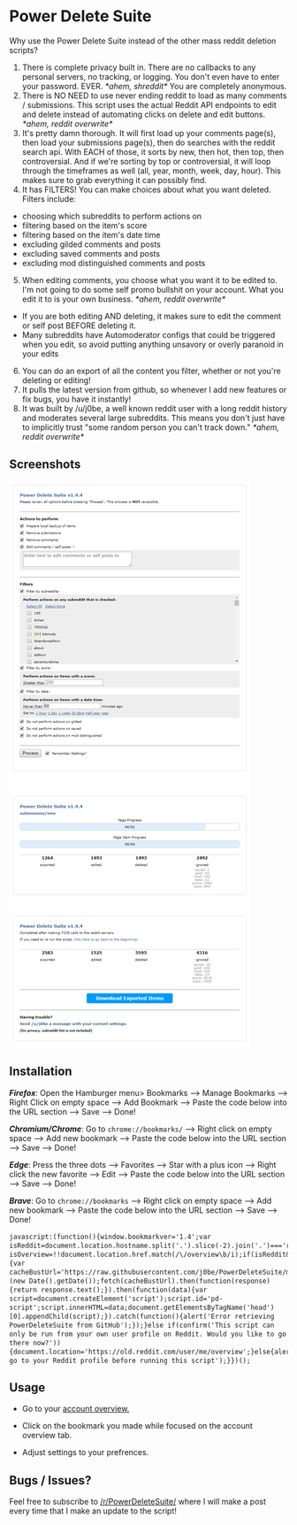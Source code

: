 # Power Delete Suite

 Why use the Power Delete Suite instead of the other mass reddit deletion scripts?

 1. There is complete privacy built in. There are no callbacks to any personal servers, no tracking, or logging. You don't even have to enter your password. EVER. *\*ahem, shreddit\** You are completely anonymous.
 2. There is NO NEED to use never ending reddit to load as many comments / submissions. This script uses the actual Reddit API endpoints to edit and delete instead of automating clicks on delete and edit buttons. *\*ahem, reddit overwrite\**
 3. It's pretty damn thorough. It will first load up your comments page(s), then load your submissions page(s), then do searches with the reddit search api. With EACH of those, it sorts by new, then hot, then top, then controversial. And if we're sorting by top or controversial, it will loop through the timeframes as well (all, year, month, week, day, hour). This makes sure to grab everything it can possibly find.
 4. It has FILTERS! You can make choices about what you want deleted. Filters include:
  * choosing which subreddits to perform actions on
  * filtering based on the item's score
  * filtering based on the item's date time
  * excluding gilded comments and posts
  * excluding saved comments and posts
  * excluding mod distinguished comments and posts
 5. When editing comments, you choose what you want it to be edited to. I'm not going to do some self promo bullshit on your account. What you edit it to is your own business. *\*ahem, reddit overwrite\**
  * If you are both editing AND deleting, it makes sure to edit the comment or self post BEFORE deleting it.
  * Many subreddits have Automoderator configs that could be triggered when you edit, so avoid putting anything unsavory or overly paranoid in your edits
 6. You can do an export of all the content you filter, whether or not you're deleting or editing!
 7. It pulls the latest version from github, so whenever I add new features or fix bugs, you have it instantly!
 8. It was built by /u/j0be, a well known reddit user with a long reddit history and moderates several large subreddits. This means you don't just have to implicitly trust "some random person you can't track down." *\*ahem, reddit overwrite\**

## Screenshots
 
 ![Power Delete Suite Control Center](https://raw.githubusercontent.com/braboobssiere/PowerDeleteSuite_copy/master/ControlCenter.png)
 
## Installation

***Firefox***: Open the Hamburger menu> Bookmarks --> Manage Bookmarks --> Right Click on empty space --> Add Bookmark --> Paste the code below into the URL section --> Save --> Done!

***Chromium/Chrome***: Go to `chrome://bookmarks/` --> Right click on empty space --> Add new bookmark --> Paste the code below into the URL section --> Save --> Done!

***Edge***: Press the three dots --> Favorites --> Star with a plus icon --> Right click the new favorite --> Edit --> Paste the code below into the URL section --> Save --> Done!

***Brave***: Go to `chrome://bookmarks` --> Right click on empty space -->  Add new bookmark --> Paste the code below into the URL section --> Save --> Done!

```
javascript:(function(){window.bookmarkver='1.4';var isReddit=document.location.hostname.split('.').slice(-2).join('.')==='reddit.com';var isOverview=!!document.location.href.match(/\/overview\b/i);if(isReddit&&isOverview){var cacheBustUrl='https://raw.githubusercontent.com/j0be/PowerDeleteSuite/master/powerdeletesuite.js?'+(new Date().getDate());fetch(cacheBustUrl).then(function(response){return response.text();}).then(function(data){var script=document.createElement('script');script.id='pd-script';script.innerHTML=data;document.getElementsByTagName('head')[0].appendChild(script);}).catch(function(){alert('Error retrieving PowerDeleteSuite from GitHub');});}else if(confirm('This script can only be run from your own user profile on Reddit. Would you like to go there now?')){document.location='https://old.reddit.com/user/me/overview';}else{alert('Please go to your Reddit profile before running this script');}})();
```

## Usage

- Go to your [account overview.](https://old.reddit.com/user/me/overview)

- Click on the bookmark you made while focused on the account overview tab. 

- Adjust settings to your prefrences. 
 
## Bugs / Issues?
 
Feel free to subscribe to [/r/PowerDeleteSuite/](https://www.reddit.com/r/PowerDeleteSuite/) where I will make a post every time that I make an update to the script!
 
